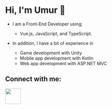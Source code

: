 <!--
**UmurErgenay/UmurErgenay** is a ✨ _special_ ✨ repository because its `README.md` (this file) appears on your GitHub profile.

Here are some ideas to get you started:

- 🔭 I’m currently working on ...
- 🌱 I’m currently learning ...
- 👯 I’m looking to collaborate on ...
- 🤔 I’m looking for help with ...
- 💬 Ask me about ...
- 📫 How to reach me: ...
- 😄 Pronouns: ...
- ⚡ Fun fact: ...
-->
# Hi, I'm Umur 👋

- I am a Front-End Developer using;
  - Vue.js, JavaScript, and TypeScript.

- In addition, I have a bit of experience in
  - Game development with Unity
  - Mobile app development with Kotlin
  - Web app development with ASP.NET MVC

## Connect with me:
<a href="https://www.linkedin.com/in/umur-ergenay/"><img src="https://raw.githubusercontent.com/rahuldkjain/github-profile-readme-generator/master/src/images/icons/Social/linked-in-alt.svg" width="50" height="50"></img></a>
